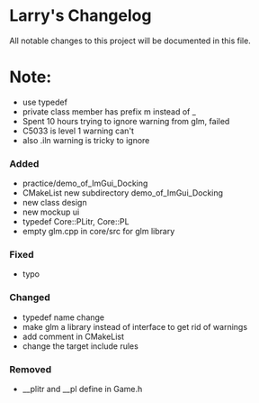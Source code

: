 # Larry's Changelog
All notable changes to this project will be documented in this file.
# Note:
- use typedef
- private class member has prefix m instead of _
- Spent 10 hours trying to ignore warning from glm, failed
- C5033 is level 1 warning can't 
- also .iln warning is tricky to ignore
### Added
- practice/demo_of_ImGui_Docking
- CMakeList new subdirectory demo_of_ImGui_Docking
- new class design
- new mockup ui
- typedef Core::PLitr, Core::PL
- empty glm.cpp in core/src for glm library

### Fixed
- typo
### Changed
- typedef name change
- make glm a library instead of interface to get rid of warnings
- add comment in CMakeList
- change the target include rules


### Removed
- __plitr and __pl define in Game.h


